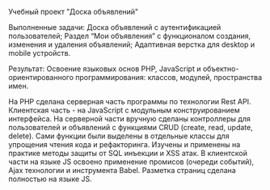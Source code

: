 Учебный проект "Доска объявлений"

Выполненные задачи: 
Доска объявлений с аутентификацией пользователей;
Раздел “Мои объявления” с функционалом создания,  изменения и удаления объявлений;
Адаптивная верстка для desktop и mobile устройств.


Результат:
Освоение языковых основ PHP, JavaScript и объектно-ориентированного программирования: классов, модулей, пространства имен.

На PHP сделана серверная часть программы по технологии Rest API. Клиентская часть - на JavaScript с модульным конструированием интерфейса. 
На серверной части вручную сделаны контроллеры для пользователей и объявлений с функциями CRUD (create, read, update, delete). Сами функции были выделены в отдельные классы для упрощения чтения кода и рефакторинга. Изучены и применены на практике методы защиты от SQL инъекции и XSS атак. 
В клиентской части на языке JS освоено применение промисов (очереди событий), Ajax технологии и инструмента Babel. Разметка страниц сделана полностью на языке JS.
